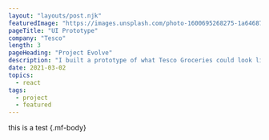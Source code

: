 ```yaml
---
layout: "layouts/post.njk"
featuredImage: "https://images.unsplash.com/photo-1600695268275-1a6468700bd5?ixid=MXwxMjA3fDB8MHxwaG90by1wYWdlfHx8fGVufDB8fHw%3D&ixlib=rb-1.2.1&auto=format&fit=crop&w=328&q=80"
pageTitle: "UI Prototype"
company: "Tesco"
length: 3
pageHeading: "Project Evolve"
description: "I built a prototype of what Tesco Groceries could look like in the near future in a 2 week sprint."
date: 2021-03-02
topics:
  - react
tags:
  - project
  - featured
---
```

this is a test {.mf-body}